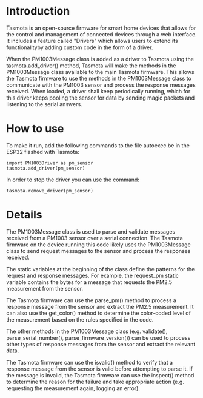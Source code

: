 # Introduction
Tasmota is an open-source firmware for smart home devices that allows for the control and management of connected devices through a web interface. It includes a feature called "Drivers" which allows users to extend its functionalityby adding custom code in the form of a driver.

When the PM1003Message class is added as a driver to Tasmota using the tasmota.add_driver() method, Tasmota will make the methods in the PM1003Message class available to the main Tasmota firmware. This allows the Tasmota firmware to use the methods in the PM1003Message class to communicate with the PM1003 sensor and process the response messages received.
When loaded, a driver shall keep periodically running, which for this driver keeps pooling the sensor for data by sending magic packets and listening to the serial answers.

# How to use
To make it run, add the following commands to the file autoexec.be in the ESP32 flashed with Tasmota:

```Berry
import PM1003Driver as pm_sensor
tasmota.add_driver(pm_sensor)
```

In order to stop the driver you can use the command:

```Berry
tasmota.remove_driver(pm_sensor)
```

# Details

The PM1003Message class is used to parse and validate messages received from a PM1003 sensor over a serial connection. The Tasmota firmware on the device running this code likely uses the PM1003Message class to send request messages to the sensor and process the responses received.

The static variables at the beginning of the class define the patterns for the request and response messages. For example, the request_pm static variable contains the bytes for a message that requests the PM2.5 measurement from the sensor.

The Tasmota firmware can use the parse_pm() method to process a response message from the sensor and extract the PM2.5 measurement. It can also use the get_color() method to determine the color-coded level of the measurement based on the rules specified in the code.

The other methods in the PM1003Message class (e.g. validate(), parse_serial_number(), parse_firmware_version()) can be used to process other types of response messages from the sensor and extract the relevant data.

The Tasmota firmware can use the isvalid() method to verify that a response message from the sensor is valid before attempting to parse it. If the message is invalid, the Tasmota firmware can use the inspect() method to determine the reason for the failure and take appropriate action (e.g. requesting the measurement again, logging an error).


